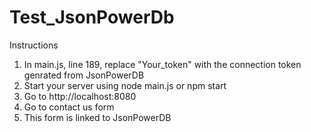 # Test_JsonPowerDb

Instructions
1. In main.js, line 189, replace "Your_token" with the connection token genrated from JsonPowerDB
2. Start your server using node main.js or npm start
3. Go to http://localhost:8080
4. Go to contact us form
5. This form is linked to JsonPowerDB
